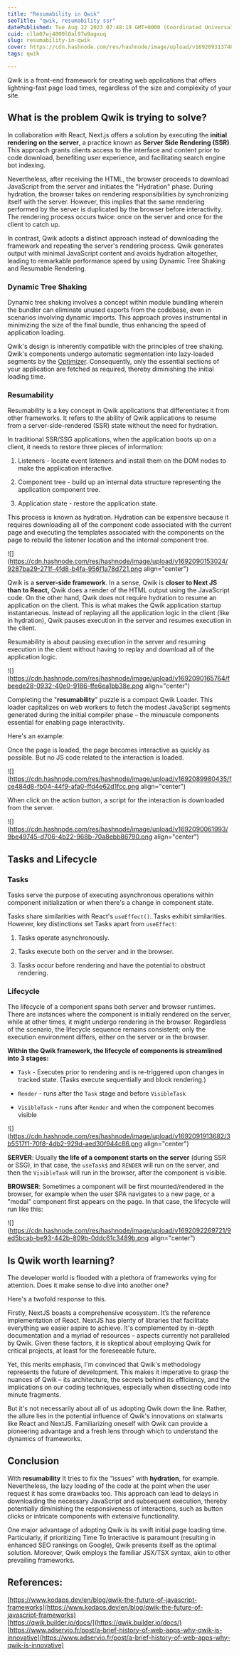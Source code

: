 ```yaml
---
title: "Resumability in Qwik"
seoTitle: "qwik, resumability ssr"
datePublished: Tue Aug 22 2023 07:48:19 GMT+0000 (Coordinated Universal Time)
cuid: cllm07wj4000l0al97w9agxuq
slug: resumability-in-qwik
cover: https://cdn.hashnode.com/res/hashnode/image/upload/v1692093137487/9cb21233-6cab-4386-95a1-661963c031dc.webp
tags: qwik

---
```


Qwik is a front-end framework for creating web applications that offers lightning-fast page load times, regardless of the size and complexity of your site.

## **What is the problem Qwik is trying to solve?**

In collaboration with React, Next.js offers a solution by executing the **initial rendering on the server**, a practice known as **Server Side Rendering (SSR)**. This approach grants clients access to the interface and content prior to code download, benefiting user experience, and facilitating search engine bot indexing.

Nevertheless, after receiving the HTML, the browser proceeds to download JavaScript from the server and initiates the "Hydration" phase. During hydration, the browser takes on rendering responsibilities by synchronizing itself with the server. However, this implies that the same rendering performed by the server is duplicated by the browser before interactivity. The rendering process occurs twice: once on the server and once for the client to catch up.

In contrast, Qwik adopts a distinct approach instead of downloading the framework and repeating the server's rendering process. Qwik generates output with minimal JavaScript content and avoids hydration altogether, leading to remarkable performance speed by using Dynamic Tree Shaking and Resumable Rendering.

### Dynamic Tree Shaking

Dynamic tree shaking involves a concept within module bundling wherein the bundler can eliminate unused exports from the codebase, even in scenarios involving dynamic imports. This approach proves instrumental in minimizing the size of the final bundle, thus enhancing the speed of application loading.

Qwik's design is inherently compatible with the principles of tree shaking. Qwik's components undergo automatic segmentation into lazy-loaded segments by the [Optimizer](https://qwik.builder.io/docs/advanced/optimizer/index.mdx). Consequently, only the essential sections of your application are fetched as required, thereby diminishing the initial loading time.

### Resumability

Resumability is a key concept in Qwik applications that differentiates it from other frameworks. It refers to the ability of Qwik applications to resume from a server-side-rendered (SSR) state without the need for hydration.

In traditional SSR/SSG applications, when the application boots up on a client, it needs to restore three pieces of information:

1. Listeners - locate event listeners and install them on the DOM nodes to make the application interactive.
    
2. Component tree - build up an internal data structure representing the application component tree.
    
3. Application state - restore the application state.
    

This process is known as hydration. Hydration can be expensive because it requires downloading all of the component code associated with the current page and executing the templates associated with the components on the page to rebuild the listener location and the internal component tree.

![](https://cdn.hashnode.com/res/hashnode/image/upload/v1692090153024/9287ba29-271f-4fd8-b4fa-956f1a78d721.png align="center")

Qwik is a **server-side framework**. In a sense, Qwik is **closer to Next JS than to React,** Qwik does a render of the HTML output using the JavaScript code. On the other hand, Qwik does not require hydration to resume an application on the client. This is what makes the Qwik application startup instantaneous. Instead of replaying all the application logic in the client (like in hydration), Qwik pauses execution in the server and resumes execution in the client.

Resumability is about pausing execution in the server and resuming execution in the client without having to replay and download all of the application logic.

![](https://cdn.hashnode.com/res/hashnode/image/upload/v1692090165764/fbeede28-0932-40e0-9186-ffe6ea1bb38e.png align="center")

Completing the "**resumability**" puzzle is a compact Qwik Loader. This loader capitalizes on web workers to fetch the modest JavaScript segments generated during the initial compiler phase – the minuscule components essential for enabling page interactivity.

Here's an example:

Once the page is loaded, the page becomes interactive as quickly as possible. But no JS code related to the interaction is loaded.

![](https://cdn.hashnode.com/res/hashnode/image/upload/v1692089980435/fce484d8-fb04-44f9-afa0-ffd4e62d1fcc.png align="center")

When click on the action button, a script for the interaction is downloaded from the server.

![](https://cdn.hashnode.com/res/hashnode/image/upload/v1692090061993/9be49745-d706-4b22-968b-70a8ebb86790.png align="center")

## Tasks and Lifecycle

### Tasks

Tasks serve the purpose of executing asynchronous operations within component initialization or when there's a change in component state.

Tasks share similarities with React's `useEffect()`. Tasks exhibit similarities. However, key distinctions set Tasks apart from `useEffect`:

1. Tasks operate asynchronously.
    
2. Tasks execute both on the server and in the browser.
    
3. Tasks occur before rendering and have the potential to obstruct rendering.
    

### Lifecycle

The lifecycle of a component spans both server and browser runtimes. There are instances where the component is initially rendered on the server, while at other times, it might undergo rendering in the browser. Regardless of the scenario, the lifecycle sequence remains consistent; only the execution environment differs, either on the server or in the browser.

**Within the Qwik framework, the lifecycle of components is streamlined into 3 stages:**

* `Task` - Executes prior to rendering and is re-triggered upon changes in tracked state. (Tasks execute sequentially and block rendering.)
    
* `Render` - runs after the `Task` stage and before `VisibleTask`
    
* `VisibleTask` - runs after `Render` and when the component becomes visible
    

![](https://cdn.hashnode.com/res/hashnode/image/upload/v1692091913682/3b5517f1-70f8-4db2-929d-aed30f944c86.png align="center")

**SERVER**: Usually **the life of a component starts on the server** (during SSR or SSG), in that case, the `useTask$` and `RENDER` will run on the server, and then the `VisibleTask` will run in the browser, after the component is visible.

**BROWSER**: Sometimes a component will be first mounted/rendered in the browser, for example when the user SPA navigates to a new page, or a "modal" component first appears on the page. In that case, the lifecycle will run like this:

![](https://cdn.hashnode.com/res/hashnode/image/upload/v1692092269721/9ed5bcab-be93-442b-809b-0ddc61c3489b.png align="center")

## **Is Qwik worth learning?**

The developer world is flooded with a plethora of frameworks vying for attention. Does it make sense to dive into another one?

Here's a twofold response to this.

Firstly, NextJS boasts a comprehensive ecosystem. It’s the reference implementation of React. NextJS has plenty of libraries that facilitate everything we easier aspire to achieve. It's complemented by in-depth documentation and a myriad of resources – aspects currently not paralleled by Qwik. Given these factors, it is skeptical about employing Qwik for critical projects, at least for the foreseeable future.

Yet, this merits emphasis, I'm convinced that Qwik's methodology represents the future of development. This makes it imperative to grasp the nuances of Qwik – its architecture, the secrets behind its efficiency, and the implications on our coding techniques, especially when dissecting code into minute fragments.

But it's not necessarily about all of us adopting Qwik down the line. Rather, the allure lies in the potential influence of Qwik's innovations on stalwarts like React and NextJS. Familiarizing oneself with Qwik can provide a pioneering advantage and a fresh lens through which to understand the dynamics of frameworks.

## Conclusion

With **resumability** It tries to fix the “issues” with **hydration**, for example. Nevertheless, the lazy loading of the code at the point when the user request it has some drawbacks too. This approach can lead to delays in downloading the necessary JavaScript and subsequent execution, thereby potentially diminishing the responsiveness of interactions, such as button clicks or intricate components with extensive functionality.

One major advantage of adopting Qwik is its swift initial page loading time. Particularly, if prioritizing Time To Interactive is paramount (resulting in enhanced SEO rankings on Google), Qwik presents itself as the optimal solution. Moreover, Qwik employs the familiar JSX/TSX syntax, akin to other prevailing frameworks.

## References:

[https://www.kodaps.dev/en/blog/qwik-the-future-of-javascript-frameworks](https://www.kodaps.dev/en/blog/qwik-the-future-of-javascript-frameworks)  
[https://qwik.builder.io/docs/](https://qwik.builder.io/docs/)  
[https://www.adservio.fr/post/a-brief-history-of-web-apps-why-qwik-is-innovative](https://www.adservio.fr/post/a-brief-history-of-web-apps-why-qwik-is-innovative)